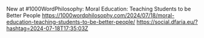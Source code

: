 New at #1000WordPhilosophy: Moral Education: Teaching Students to be Better People https://1000wordphilosophy.com/2024/07/18/moral-education-teaching-students-to-be-better-people/ https://social.dfaria.eu/?hashtag=2024-07-18T17:35:03Z